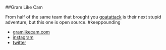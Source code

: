 ##Gram Like Cam

From half of the same team that brought you [goatattack](https://goatattack.com) is their next stupid adventure, but this one is open source. #keeppounding

* [gramlikecam.com](https://gramlikecam.com/)
* [instagram](https://instagram.com/gramlikecam)
* [twitter](https://twitter.com/gramlikecam)
